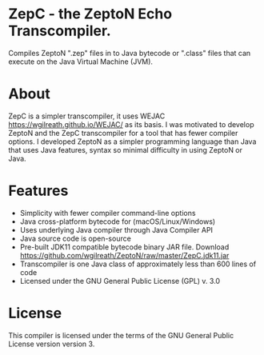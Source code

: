 # ZepC - the ZeptoN Echo Transcompiler. 

Compiles ZeptoN ".zep" files in to Java bytecode or ".class" files that can execute on the Java Virtual Machine (JVM).

About
=============================

ZepC is a simpler transcompiler, it uses WEJAC https://wgilreath.github.io/WEJAC/ as its basis. I was motivated to develop ZeptoN  and the ZepC transcompiler for a tool that has fewer compiler options. I developed ZeptoN as a simpler programming language than Java that uses Java features, syntax so minimal difficulty in using ZeptoN or Java.

Features
========

* Simplicity with fewer compiler command-line options
* Java cross-platform bytecode for (macOS/Linux/Windows) 
* Uses underlying Java compiler through Java Compiler API
* Java source code is open-source
* Pre-built JDK11 compatible bytecode binary JAR file. Download https://github.com/wgilreath/ZeptoN/raw/master/ZepC.jdk11.jar
* Transcompiler is one Java class of approximately less than 600 lines of code
* Licensed under the GNU General Public License (GPL) v. 3.0

License
===============================

This compiler is licensed under the terms of the GNU General Public License version version 3. 

